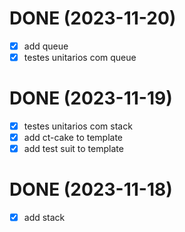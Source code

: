 # DONE (2023-11-20)

- [x] add queue
- [x] testes unitarios com queue

# DONE (2023-11-19)

- [x] testes unitarios com stack
- [x] add ct-cake to template
- [x] add test suit to template

# DONE (2023-11-18)

- [x] add stack
